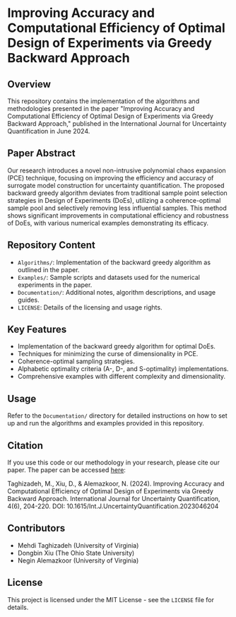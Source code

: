# Improving Accuracy and Computational Efficiency of Optimal Design of Experiments via Greedy Backward Approach

## Overview
This repository contains the implementation of the algorithms and methodologies presented in the paper "Improving Accuracy and Computational Efficiency of Optimal Design of Experiments via Greedy Backward Approach," published in the International Journal for Uncertainty Quantification in June 2024.

## Paper Abstract
Our research introduces a novel non-intrusive polynomial chaos expansion (PCE) technique, focusing on improving the efficiency and accuracy of surrogate model construction for uncertainty quantification. The proposed backward greedy algorithm deviates from traditional sample point selection strategies in Design of Experiments (DoEs), utilizing a coherence-optimal sample pool and selectively removing less influential samples. This method shows significant improvements in computational efficiency and robustness of DoEs, with various numerical examples demonstrating its efficacy.

## Repository Content

- `Algorithms/`: Implementation of the backward greedy algorithm as outlined in the paper.
- `Examples/`: Sample scripts and datasets used for the numerical experiments in the paper.
- `Documentation/`: Additional notes, algorithm descriptions, and usage guides.
- `LICENSE`: Details of the licensing and usage rights.

## Key Features

- Implementation of the backward greedy algorithm for optimal DoEs.
- Techniques for minimizing the curse of dimensionality in PCE.
- Coherence-optimal sampling strategies.
- Alphabetic optimality criteria (A-, D-, and S-optimality) implementations.
- Comprehensive examples with different complexity and dimensionality.

## Usage

Refer to the `Documentation/` directory for detailed instructions on how to set up and run the algorithms and examples provided in this repository.

## Citation

If you use this code or our methodology in your research, please cite our paper. The paper can be accessed [here](https://www.researchgate.net/publication/371340182_IMPROVING_ACCURACY_AND_COMPUTATIONAL_EFFICIENCY_OF_OPTIMAL_DESIGN_OF_EXPERIMENTS_VIA_GREEDY_BACKWARD_APPROACH):

Taghizadeh, M., Xiu, D., & Alemazkoor, N. (2024). Improving Accuracy and Computational Efficiency of Optimal Design of Experiments via Greedy Backward Approach. International Journal for Uncertainty Quantification, 4(6), 204-220. DOI: 10.1615/Int.J.UncertaintyQuantification.2023046204


## Contributors

- Mehdi Taghizadeh (University of Virginia)
- Dongbin Xiu (The Ohio State University)
- Negin Alemazkoor (University of Virginia)

## License

This project is licensed under the MIT License - see the `LICENSE` file for details.
